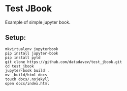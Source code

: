 # Test JBook

Example of simple jupyter book.


## Setup:

```
mkvirtualenv jupyterbook
pip install jupyter-book
pip install pyld
git clone https://github.com/datadavev/test_jbook.git
cd test_jbook
jupyter-book build .
mv _build/html docs
touch docs/.nojekyll
open docs/index.html
```
